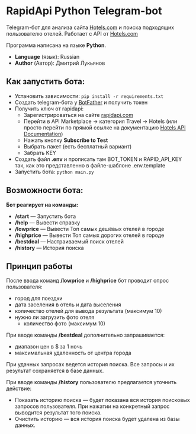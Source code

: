 # RapidApi Python Telegram-bot 

Telegram-бот для анализа сайта [Hotels.com](https://www.hotels.com/) и поиска подходящих пользователю отелей. Работает с API от [Hotels.com](https://www.hotels.com/)

Программа написана на языке **Python**.

- **Language** (язык): Russian
- **Author** (Автор): Дмитрий Лукьянов

## Как запустить бота:

- Установить зависимости: `pip install -r requirements.txt`
- Создать telegram-бота у [BotFather](https://t.me/BotFather) и получить токен
- Получить ключ от rapidapi:
    - Зарегистрироваться на сайте [rapidapi.com](https://rapidapi.com/apidojo/api/hotels4/)
    - Перейти в API Marketplace → категория Travel → Hotels (или просто перейти по прямой ссылке на документацию [Hotels API Documentation](https://rapidapi.com/apidojo/api/hotels4/))
    - Нажать кнопку **Subscribe to Test**
    - Выбрать пакет (есть бесплатный вариант)
    - Забрать KEY
- Создать файл **.env** и прописать там BOT_TOKEN и RAPID_API_KEY так, как это представленно в файле-шаблоне .env.template
- Запустить бота: `python main.py`



## Возможности бота:

**Бот реагирует на команды:**

- **/start** — Запустить бота
- **/help** — Вывести справку
- **/lowprice** — Вывести Топ самых дешёвых отелей в городе
- **/highprice** — Вывести Топ самых дорогих отелей в городе
- **/bestdeal** — Настраиваемый поиск отелей
- **/history** — История поиска

## Принцип работы

После ввода команд **/lowprice** и **/highprice** бот проводит опрос пользователя:
- город для поездки
- дата заселения в отель и дата выселения
- количество отелей для вывода результата (максимум 10)
- нужно ли загрузить фото отеля
    - количество фото (максимум 10)


При вводе команды **/bestdeal** дополнительно запрашивается:
- диапазон цен в $ за 1 ночь
- максимальная удаленность от центра города


При удачных запросах ведется история поиска. Все запросы и их результат сохраняется в базе данных.

При вводе команды **/history** пользователю предлагается уточнить действие:
- Показать историю поиска — будет показана вся история поисковых запросов пользователя. При нажатии на конкретный запрос выводится результат того поиска.
- Очистить историю — вся история поиска будет удалена из базы данных.
